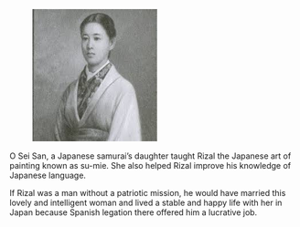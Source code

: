 <figure class="image">

![](/static/files/o-sei-san.jpg)

</figure>

O Sei San, a Japanese samurai’s daughter taught Rizal the Japanese art of painting known as su-mie. She also helped Rizal improve his knowledge of Japanese language.

If Rizal was a man without a patriotic mission, he would have married this lovely and intelligent woman and lived a stable and happy life with her in Japan because Spanish legation there offered him a lucrative job.
